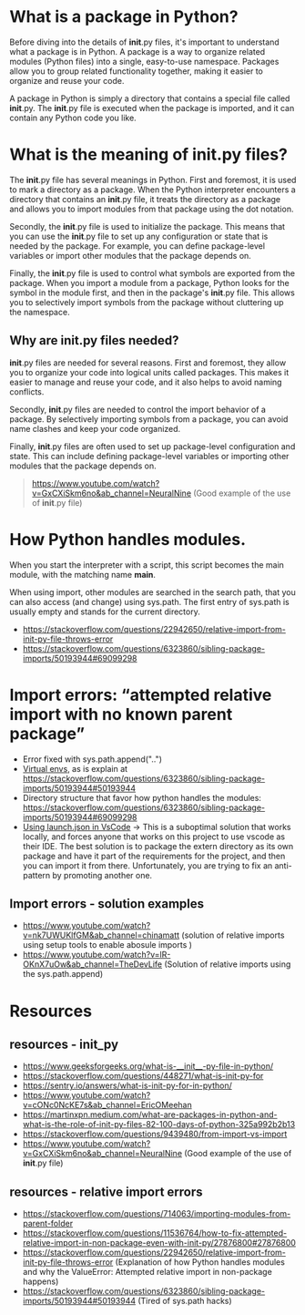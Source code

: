 # What is a package in Python?

Before diving into the details of __init__.py files, it's important to understand what a package is in Python. A package is a way to organize related modules (Python files) into a single, easy-to-use namespace. Packages allow you to group related functionality together, making it easier to organize and reuse your code.

A package in Python is simply a directory that contains a special file called __init__.py. The __init__.py file is executed when the package is imported, and it can contain any Python code you like.

# What is the meaning of __init__.py files?
The __init__.py file has several meanings in Python. First and foremost, it is used to mark a directory as a package. When the Python interpreter encounters a directory that contains an __init__.py file, it treats the directory as a package and allows you to import modules from that package using the dot notation.

Secondly, the __init__.py file is used to initialize the package. This means that you can use the __init__.py file to set up any configuration or state that is needed by the package. For example, you can define package-level variables or import other modules that the package depends on.

Finally, the __init__.py file is used to control what symbols are exported from the package. When you import a module from a package, Python looks for the symbol in the module first, and then in the package's __init__.py file. This allows you to selectively import symbols from the package without cluttering up the namespace.

## Why are __init__.py files needed?
__init__.py files are needed for several reasons. First and foremost, they allow you to organize your code into logical units called packages. This makes it easier to manage and reuse your code, and it also helps to avoid naming conflicts.

Secondly, __init__.py files are needed to control the import behavior of a package. By selectively importing symbols from a package, you can avoid name clashes and keep your code organized.

Finally, __init__.py files are often used to set up package-level configuration and state. This can include defining package-level variables or importing other modules that the package depends on.

> https://www.youtube.com/watch?v=GxCXiSkm6no&ab_channel=NeuralNine (Good example of the use of __init__.py file)


# How Python handles modules.

When you start the interpreter with a script, this script becomes the main module, with the matching name __main__.

When using import, other modules are searched in the search path, that you can also access (and change) using sys.path. The first entry of sys.path is usually empty and stands for the current directory.

- https://stackoverflow.com/questions/22942650/relative-import-from-init-py-file-throws-error 
- https://stackoverflow.com/questions/6323860/sibling-package-imports/50193944#69099298


# Import errors: “attempted relative import with no known parent package” 

- Error fixed with sys.path.append("..")
- [Virtual envs](./virtual-envs.md), as is explain at https://stackoverflow.com/questions/6323860/sibling-package-imports/50193944#50193944
- Directory structure that favor how python handles the modules: https://stackoverflow.com/questions/6323860/sibling-package-imports/50193944#69099298 
- [Using launch.json in VsCode](https://www.youtube.com/watch?v=Ad-inC3mJfU&t=21s&ab_channel=k0nze) -> This is a suboptimal solution that works locally, and forces anyone that works on this project to use vscode as their IDE. The best solution is to package the extern directory as its own package and have it part of the requirements for the project, and then you can import it from there. Unfortunately, you are trying to fix an anti-pattern by promoting another one.

## Import errors - solution examples

- https://www.youtube.com/watch?v=nk7UWUKlfGM&ab_channel=chinamatt (solution of relative imports using setup tools to enable abosule imports )
- https://www.youtube.com/watch?v=lR-OKnX7uOw&ab_channel=TheDevLife (Solution of relative imports using the sys.path.append)


# Resources

## resources - init_py
- https://www.geeksforgeeks.org/what-is-__init__-py-file-in-python/
- https://stackoverflow.com/questions/448271/what-is-init-py-for
- https://sentry.io/answers/what-is-init-py-for-in-python/
- https://www.youtube.com/watch?v=cONc0NcKE7s&ab_channel=EricOMeehan
- https://martinxpn.medium.com/what-are-packages-in-python-and-what-is-the-role-of-init-py-files-82-100-days-of-python-325a992b2b13
- https://stackoverflow.com/questions/9439480/from-import-vs-import
- https://www.youtube.com/watch?v=GxCXiSkm6no&ab_channel=NeuralNine (Good example of the use of __init__.py file)

## resources - relative import errors

- https://stackoverflow.com/questions/714063/importing-modules-from-parent-folder
- https://stackoverflow.com/questions/11536764/how-to-fix-attempted-relative-import-in-non-package-even-with-init-py/27876800#27876800
- https://stackoverflow.com/questions/22942650/relative-import-from-init-py-file-throws-error (Explanation of how Python handles modules and why the ValueError: Attempted relative import in non-package happens)
- https://stackoverflow.com/questions/6323860/sibling-package-imports/50193944#50193944 (Tired of sys.path hacks)
